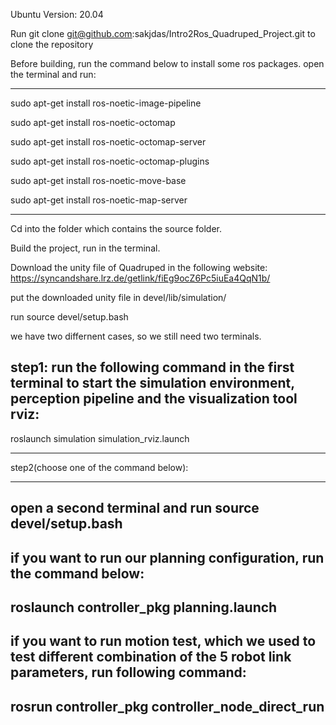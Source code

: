Ubuntu Version: 20.04

Run git clone git@github.com:sakjdas/Intro2Ros_Quadruped_Project.git to clone the repository

Before building, run the command below to install some ros packages. open the terminal and run:

------------------------------------------------------------------------------------------------
sudo apt-get install ros-noetic-image-pipeline

sudo apt-get install ros-noetic-octomap

sudo apt-get install ros-noetic-octomap-server

sudo apt-get install ros-noetic-octomap-plugins

sudo apt-get install ros-noetic-move-base

sudo apt-get install ros-noetic-map-server

------------------------------------------------------------------------------------------------

Cd into the folder which contains the source folder.

Build the project, run <catkin build> in the terminal.

Download the unity file of Quadruped in the following website: https://syncandshare.lrz.de/getlink/fiEg9ocZ6Pc5iuEa4QqN1b/

put the downloaded unity file in devel/lib/simulation/

run source devel/setup.bash

we have two differnent cases, so we still need two terminals.

step1: 
run the following command in the first terminal to start the simulation environment, perception pipeline and the visualization tool rviz:
------------------------------------------------------------------------------------------------
roslaunch simulation simulation_rviz.launch

------------------------------------------------------------------------------------------------

step2(choose one of the command below):

------------------------------------------------------------------------------------------------
open a second terminal and run source devel/setup.bash
------------------------------------------------------------------------------------------------

if you want to run our planning configuration, run the command below:
------------------------------------------------------------------------------------------------
roslaunch controller_pkg planning.launch
------------------------------------------------------------------------------------------------

if you want to run motion test, which we used to test different combination of the 5 robot link parameters, run following command:
------------------------------------------------------------------------------------------------
rosrun controller_pkg controller_node_direct_run
------------------------------------------------------------------------------------------------

